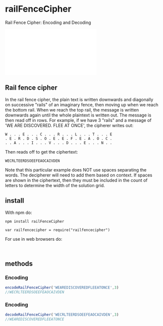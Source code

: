 # railFenceCipher
Rail Fence Cipher: Encoding and Decoding

![中文 README](README-zh_CN.md)

## Rail fence cipher

In the rail fence cipher, the plain text is written downwards and diagonally on successive "rails" of an imaginary fence, then moving up when we reach the bottom rail. When we reach the top rail, the message is written downwards again until the whole plaintext is written out. The message is then read off in rows. For example, if we have 3 "rails" and a message of 'WE ARE DISCOVERED. FLEE AT ONCE', the cipherer writes out:

    W . . . E . . . C . . . R . . . L . . . T . . . E
    . E . R . D . S . O . E . E . F . E . A . O . C .
    . . A . . . I . . . V . . . D . . . E . . . N . .
    
Then reads off to get the ciphertext:

    WECRLTEERDSOEEFEAOCAIVDEN

Note that this particular example does NOT use spaces separating the words. The decipherer will need to add them based on context. If spaces are shown in the ciphertext, then they must be included in the count of letters to determine the width of the solution grid.

## install

With npm do:

    npm install railFenceCipher

`var railfencecipher = require("railfencecipher")`

For use in web browsers do:

    <script src="railFenceCipher.min.js"></script>

## methods

### Encoding
```javascript
encodeRailFenceCipher('WEAREDISCOVEREDFLEEATONCE',3)
//WECRLTEERDSOEEFEAOCAIVDEN
```
### Encoding
```javascript
decodeRailFenceCipher('WECRLTEERDSOEEFEAOCAIVDEN',3)
//WEAREDISCOVEREDFLEEATONCE
```
